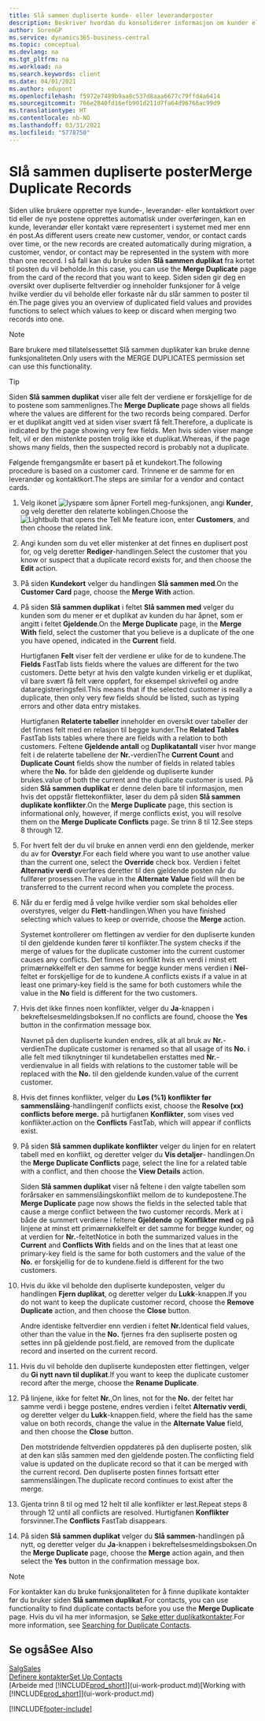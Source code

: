 ```yaml
---
title: Slå sammen dupliserte kunde- eller leverandørposter
description: Beskriver hvordan du konsoliderer informasjon om kunder eller leverandører når du har duplikate poster om noen av dem.
author: SorenGP
ms.service: dynamics365-business-central
ms.topic: conceptual
ms.devlang: na
ms.tgt_pltfrm: na
ms.workload: na
ms.search.keywords: client
ms.date: 04/01/2021
ms.author: edupont
ms.openlocfilehash: f5972e7489b9aa8c537d8aaa6677c79ffd4a6414
ms.sourcegitcommit: 766e2840fd16efb901d211d7fa64d96766ac99d9
ms.translationtype: HT
ms.contentlocale: nb-NO
ms.lasthandoff: 03/31/2021
ms.locfileid: "5778750"
---
```

# <a name="merge-duplicate-records"></a><span data-ttu-id="da570-103">Slå sammen dupliserte poster</span><span class="sxs-lookup"><span data-stu-id="da570-103">Merge Duplicate Records</span></span>
<span data-ttu-id="da570-104">Siden ulike brukere oppretter nye kunde-, leverandør- eller kontaktkort over tid eller de nye postene opprettes automatisk under overføringen, kan en kunde, leverandør eller kontakt være representert i systemet med mer enn én post.</span><span class="sxs-lookup"><span data-stu-id="da570-104">As different users create new customer, vendor, or contact cards over time, or the new records are created automatically during migration, a customer, vendor, or contact may be represented in the system with more than one record.</span></span> <span data-ttu-id="da570-105">I så fall kan du bruke siden **Slå sammen duplikat** fra kortet til posten du vil beholde.</span><span class="sxs-lookup"><span data-stu-id="da570-105">In this case, you can use the **Merge Duplicate** page from the card of the record that you want to keep.</span></span> <span data-ttu-id="da570-106">Siden siden gir deg en oversikt over dupliserte feltverdier og inneholder funksjoner for å velge hvilke verdier du vil beholde eller forkaste når du slår sammen to poster til én.</span><span class="sxs-lookup"><span data-stu-id="da570-106">The page gives you an overview of duplicated field values and provides functions to select which values to keep or discard when merging two records into one.</span></span>

> [!NOTE]
> <span data-ttu-id="da570-107">Bare brukere med tillatelsessettet Slå sammen duplikater kan bruke denne funksjonaliteten.</span><span class="sxs-lookup"><span data-stu-id="da570-107">Only users with the MERGE DUPLICATES permission set can use this functionality.</span></span>

> [!TIP]
> <span data-ttu-id="da570-108">Siden **Slå sammen duplikat** viser alle felt der verdiene er forskjellige for de to postene som sammenlignes.</span><span class="sxs-lookup"><span data-stu-id="da570-108">The **Merge Duplicate** page shows all fields where the values are different for the two records being compared.</span></span> <span data-ttu-id="da570-109">Derfor er et duplikat angitt ved at siden viser svært få felt.</span><span class="sxs-lookup"><span data-stu-id="da570-109">Therefore, a duplicate is indicated by the page showing very few fields.</span></span> <span data-ttu-id="da570-110">Men hvis siden viser mange felt, vil er den mistenkte posten trolig ikke et duplikat.</span><span class="sxs-lookup"><span data-stu-id="da570-110">Whereas, if the page shows many fields, then the suspected record is probably not a duplicate.</span></span>

<span data-ttu-id="da570-111">Følgende fremgangsmåte er basert på et kundekort.</span><span class="sxs-lookup"><span data-stu-id="da570-111">The following procedure is based on a customer card.</span></span> <span data-ttu-id="da570-112">Trinnene er de samme for en leverandør og kontaktkort.</span><span class="sxs-lookup"><span data-stu-id="da570-112">The steps are similar for a vendor  and contact cards.</span></span>

1. <span data-ttu-id="da570-113">Velg ikonet ![lyspære som åpner Fortell meg-funksjonen](media/ui-search/search_small.png "Fortell hva du vil gjøre"), angi **Kunder**, og velg deretter den relaterte koblingen.</span><span class="sxs-lookup"><span data-stu-id="da570-113">Choose the ![Lightbulb that opens the Tell Me feature](media/ui-search/search_small.png "Tell me what you want to do") icon, enter **Customers**, and then choose the related link.</span></span>
2. <span data-ttu-id="da570-114">Angi kunden som du vet eller mistenker at det finnes en duplisert post for, og velg deretter **Rediger**-handlingen.</span><span class="sxs-lookup"><span data-stu-id="da570-114">Select the customer that you know or suspect that a duplicate record exists for, and then choose the **Edit** action.</span></span>
3. <span data-ttu-id="da570-115">På siden **Kundekort** velger du handlingen **Slå sammen med**.</span><span class="sxs-lookup"><span data-stu-id="da570-115">On the **Customer Card** page, choose the **Merge With** action.</span></span>
4. <span data-ttu-id="da570-116">På siden **Slå sammen duplikat** i feltet **Slå sammen med** velger du kunden som du mener er et duplikat av kunden du har åpnet, som er angitt i feltet **Gjeldende**.</span><span class="sxs-lookup"><span data-stu-id="da570-116">On the **Merge Duplicate** page, in the **Merge With** field, select the customer that you believe is a duplicate of the one you have opened, indicated in the **Current** field.</span></span>

    <span data-ttu-id="da570-117">Hurtigfanen **Felt** viser felt der verdiene er ulike for de to kundene.</span><span class="sxs-lookup"><span data-stu-id="da570-117">The **Fields** FastTab lists fields where the values are different for the two customers.</span></span> <span data-ttu-id="da570-118">Dette betyr at hvis den valgte kunden virkelig er et duplikat, vil bare svært få felt være oppført, for eksempel skrivefeil og andre dataregistreringsfeil.</span><span class="sxs-lookup"><span data-stu-id="da570-118">This means that if the selected customer is really a duplicate, then only very few fields should be listed, such as typing errors and other data entry mistakes.</span></span>

    <span data-ttu-id="da570-119">Hurtigfanen **Relaterte tabeller** inneholder en oversikt over tabeller der det finnes felt med en relasjon til begge kunder.</span><span class="sxs-lookup"><span data-stu-id="da570-119">The **Related Tables** FastTab lists tables where there are fields with a relation to both customers.</span></span> <span data-ttu-id="da570-120">Feltene **Gjeldende antall** og **Duplikatantall** viser hvor mange felt i de relaterte tabellene der **Nr.**-verdien</span><span class="sxs-lookup"><span data-stu-id="da570-120">The **Current Count** and **Duplicate Count** fields show the number of fields in related tables where the **No.**</span></span> <span data-ttu-id="da570-121">for både den gjeldende og dupliserte kunder brukes.</span><span class="sxs-lookup"><span data-stu-id="da570-121">value of both the current and the duplicate customer is used.</span></span> <span data-ttu-id="da570-122">På siden **Slå sammen duplikat** er denne delen bare til informasjon, men hvis det oppstår flettekonflikter, løser du dem på siden **Slå sammen duplikate konflikter**.</span><span class="sxs-lookup"><span data-stu-id="da570-122">On the **Merge Duplicate** page, this section is informational only, however, if merge conflicts exist, you will resolve them on the **Merge Duplicate Conflicts** page.</span></span> <span data-ttu-id="da570-123">Se trinn 8 til 12.</span><span class="sxs-lookup"><span data-stu-id="da570-123">See steps 8 through 12.</span></span>   

5. <span data-ttu-id="da570-124">For hvert felt der du vil bruke en annen verdi enn den gjeldende, merker du av for **Overstyr**.</span><span class="sxs-lookup"><span data-stu-id="da570-124">For each field where you want to use another value than the current one, select the **Override** check box.</span></span> <span data-ttu-id="da570-125">Verdien i feltet **Alternativ verdi** overføres deretter til den gjeldende posten når du fullfører prosessen.</span><span class="sxs-lookup"><span data-stu-id="da570-125">The value in the **Alternate Value** field will then be transferred to the current record when you complete the process.</span></span>
6. <span data-ttu-id="da570-126">Når du er ferdig med å velge hvilke verdier som skal beholdes eller overstyres, velger du **Flett**-handlingen.</span><span class="sxs-lookup"><span data-stu-id="da570-126">When you have finished selecting which values to keep or override, choose the **Merge** action.</span></span>

    <span data-ttu-id="da570-127">Systemet kontrollerer om flettingen av verdier for den dupliserte kunden til den gjeldende kunden fører til konflikter.</span><span class="sxs-lookup"><span data-stu-id="da570-127">The system checks if the merge of values for the duplicate customer into the current customer causes any conflicts.</span></span> <span data-ttu-id="da570-128">Det finnes en konflikt hvis en verdi i minst ett primærnøkkelfelt er den samme for begge kunder mens verdien i **Nei**-feltet er forskjellige for de to kundene.</span><span class="sxs-lookup"><span data-stu-id="da570-128">A conflicts exists if a value in at least one primary-key field is the same for both customers while the value in the **No** field is different for the two customers.</span></span>

7. <span data-ttu-id="da570-129">Hvis det ikke finnes noen konflikter, velger du **Ja**-knappen i bekreftelsesmeldingsboksen.</span><span class="sxs-lookup"><span data-stu-id="da570-129">If no conflicts are found, choose the **Yes** button in the confirmation message box.</span></span>

    <span data-ttu-id="da570-130">Navnet på den dupliserte kunden endres, slik at all bruk av **Nr.**-verdien</span><span class="sxs-lookup"><span data-stu-id="da570-130">The duplicate customer is renamed so that all usage of its **No.**</span></span> <span data-ttu-id="da570-131">i alle felt med tilknytninger til kundetabellen erstattes med **Nr.**-verdien</span><span class="sxs-lookup"><span data-stu-id="da570-131">value in all fields with relations to the customer table will be replaced with the **No.**</span></span> <span data-ttu-id="da570-132">til den gjeldende kunden.</span><span class="sxs-lookup"><span data-stu-id="da570-132">value of the current customer.</span></span>
8. <span data-ttu-id="da570-133">Hvis det finnes konflikter, velger du **Løs (%1) konflikter før sammenslåing**-handlingen</span><span class="sxs-lookup"><span data-stu-id="da570-133">If conflicts exist, choose the **Resolve (xx) conflicts before merge.**</span></span> <span data-ttu-id="da570-134">på hurtigfanen **Konflikter**, som vises ved konflikter.</span><span class="sxs-lookup"><span data-stu-id="da570-134">action on the **Conflicts** FastTab, which will appear if conflicts exist.</span></span>
9. <span data-ttu-id="da570-135">På siden **Slå sammen duplikate konflikter** velger du linjen for en relatert tabell med en konflikt, og deretter velger du **Vis detaljer**- handlingen.</span><span class="sxs-lookup"><span data-stu-id="da570-135">On the **Merge Duplicate Conflicts** page, select the line for a related table with a conflict, and then choose the **View Details** action.</span></span>

    <span data-ttu-id="da570-136">Siden **Slå sammen duplikat** viser nå feltene i den valgte tabellen som forårsaker en sammenslåingskonflikt mellom de to kundepostene.</span><span class="sxs-lookup"><span data-stu-id="da570-136">The **Merge Duplicate** page now shows the fields in the selected table that cause a merge conflict between the two customer records.</span></span> <span data-ttu-id="da570-137">Merk at i både de summert verdiene i feltene **Gjeldende** og **Konflikter med** og på linjene at minst ett primærnøkkelfelt er det samme for begge kunder, og at verdien for **Nr.**-feltet</span><span class="sxs-lookup"><span data-stu-id="da570-137">Notice in both the summarized values in the **Current** and **Conflicts With** fields and on the lines that at least one primary-key field is the same for both customers and the value of the **No.**</span></span> <span data-ttu-id="da570-138">er forskjellig for de to kundene.</span><span class="sxs-lookup"><span data-stu-id="da570-138">field is different for the two customers.</span></span>   
10. <span data-ttu-id="da570-139">Hvis du ikke vil beholde den dupliserte kundeposten, velger du handlingen **Fjern duplikat**, og deretter velger du **Lukk**-knappen.</span><span class="sxs-lookup"><span data-stu-id="da570-139">If you do not want to keep the duplicate customer record, choose the **Remove Duplicate** action, and then choose the **Close** button.</span></span>

    <span data-ttu-id="da570-140">Andre identiske feltverdier enn verdien i feltet **Nr.**</span><span class="sxs-lookup"><span data-stu-id="da570-140">Identical field values, other than the value in the **No.**</span></span> <span data-ttu-id="da570-141">fjernes fra den supliserte posten og settes inn på gjeldende post.</span><span class="sxs-lookup"><span data-stu-id="da570-141">field, are removed from the duplicate record and inserted on the current record.</span></span>
11. <span data-ttu-id="da570-142">Hvis du vil beholde den dupliserte kundeposten etter flettingen, velger du **Gi nytt navn til duplikat**.</span><span class="sxs-lookup"><span data-stu-id="da570-142">If you want to keep the duplicate customer record after the merge,  choose the **Rename Duplicate**.</span></span>
12. <span data-ttu-id="da570-143">På linjene, ikke for feltet **Nr.**,</span><span class="sxs-lookup"><span data-stu-id="da570-143">On lines, not for the **No.**</span></span> <span data-ttu-id="da570-144">der feltet har samme verdi i begge postene, endres verdien i feltet **Alternativ verdi**, og deretter velger du **Lukk**-knappen.</span><span class="sxs-lookup"><span data-stu-id="da570-144">field, where the field has the same value on both records, change the value in the **Alternate Value** field, and then choose the **Close** button.</span></span>

    <span data-ttu-id="da570-145">Den motstridende feltverdien oppdateres på den dupliserte posten, slik at den kan slås sammen med den gjeldende posten.</span><span class="sxs-lookup"><span data-stu-id="da570-145">The conflicting field value is updated on the duplicate record so that it can be merged with the current record.</span></span> <span data-ttu-id="da570-146">Den dupliserte posten finnes fortsatt etter sammenslåingen.</span><span class="sxs-lookup"><span data-stu-id="da570-146">The duplicate record continues to exist after the merge.</span></span>
13. <span data-ttu-id="da570-147">Gjenta trinn 8 til og med 12 helt til alle konflikter er løst.</span><span class="sxs-lookup"><span data-stu-id="da570-147">Repeat steps 8 through 12 until all conflicts are resolved.</span></span> <span data-ttu-id="da570-148">Hurtigfanen **Konflikter** forsvinner.</span><span class="sxs-lookup"><span data-stu-id="da570-148">The **Conflicts** FastTab disappears.</span></span>
14. <span data-ttu-id="da570-149">På siden **Slå sammen duplikat** velger du **Slå sammen**-handlingen på nytt, og deretter velger du **Ja**-knappen i bekreftelsesmeldingsboksen.</span><span class="sxs-lookup"><span data-stu-id="da570-149">On the **Merge Duplicate** page, choose the **Merge** action again, and then select the **Yes** button in the confirmation message box.</span></span>

> [!NOTE]
> <span data-ttu-id="da570-150">For kontakter kan du bruke funksjonaliteten for å finne duplikate kontakter før du bruker siden **Slå sammen duplikat**.</span><span class="sxs-lookup"><span data-stu-id="da570-150">For contacts, you can use functionality to find duplicate contacts before you use the **Merge Duplicate** page.</span></span> <span data-ttu-id="da570-151">Hvis du vil ha mer informasjon, se [Søke etter duplikatkontakter](marketing-setup-contacts.md#searching-for-duplicate-contacts).</span><span class="sxs-lookup"><span data-stu-id="da570-151">For more information, see [Searching for Duplicate Contacts](marketing-setup-contacts.md#searching-for-duplicate-contacts).</span></span>

## <a name="see-also"></a><span data-ttu-id="da570-152">Se også</span><span class="sxs-lookup"><span data-stu-id="da570-152">See Also</span></span>
[<span data-ttu-id="da570-153">Salg</span><span class="sxs-lookup"><span data-stu-id="da570-153">Sales</span></span>](sales-manage-sales.md)  
[<span data-ttu-id="da570-154">Definere kontakter</span><span class="sxs-lookup"><span data-stu-id="da570-154">Set Up Contacts</span></span>](marketing-setup-contacts.md)  
<span data-ttu-id="da570-155">[Arbeide med [!INCLUDE[prod_short](includes/prod_short.md)]](ui-work-product.md)</span><span class="sxs-lookup"><span data-stu-id="da570-155">[Working with [!INCLUDE[prod_short](includes/prod_short.md)]](ui-work-product.md)</span></span>


[!INCLUDE[footer-include](includes/footer-banner.md)]
